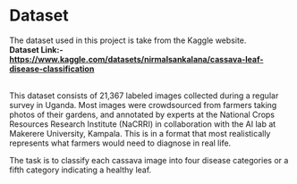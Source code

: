 # Dataset

The dataset used in this project is take from the Kaggle website.
<br>
<b>Dataset Link:- https://www.kaggle.com/datasets/nirmalsankalana/cassava-leaf-disease-classification</b>
<br>

<br>
This dataset consists of 21,367 labeled images collected during a regular survey in Uganda. Most images were crowdsourced from farmers taking photos of their gardens, and annotated by experts at the National Crops Resources Research Institute (NaCRRI) in collaboration with the AI lab at Makerere University, Kampala. This is in a format that most realistically represents what farmers would need to diagnose in real life.

The task is to classify each cassava image into four disease categories or a fifth category indicating a healthy leaf.
<br>